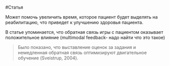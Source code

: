 #Статья

Может помочь увеличить время, которое пациент будет выделять на реабилитацию, что приведет к улучшению здоровья пациента.

В статье упоминается, что обратная связь игры с пациентом оказывает положительное влияние (multimodal feedback- надо найти что это такое)

>Было показано, что выставление оценок за задания и немедленная обратная связь оптимизируют двигательное обучение (Sveistrup, 2004).


